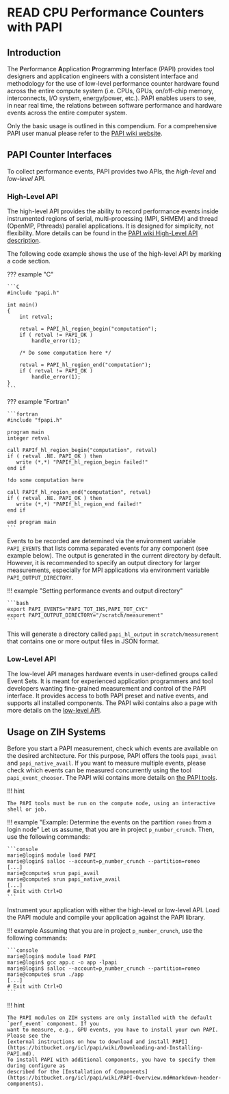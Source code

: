 # READ CPU Performance Counters with PAPI

## Introduction

The **P**erformance **A**pplication **P**rogramming **I**nterface (PAPI) provides tool designers and
application engineers with a consistent interface and methodology for the use of low-level
performance counter hardware found across the entire compute system (i.e. CPUs, GPUs, on/off-chip
memory, interconnects, I/O system, energy/power, etc.). PAPI enables users to see, in near real
time, the relations between software performance and hardware events across the entire computer
system.

Only the basic usage is outlined in this compendium. For a comprehensive PAPI user manual please
refer to the [PAPI wiki website](https://bitbucket.org/icl/papi/wiki/Home).

## PAPI Counter Interfaces

To collect performance events, PAPI provides two APIs, the *high-level* and *low-level* API.

### High-Level API

The high-level API provides the ability to record performance events inside instrumented regions of
serial, multi-processing (MPI, SHMEM) and thread (OpenMP, Pthreads) parallel applications. It is
designed for simplicity, not flexibility. More details can be found in the
[PAPI wiki High-Level API description](https://bitbucket.org/icl/papi/wiki/PAPI-HL.md).

The following code example shows the use of the high-level API by marking a code section.

??? example "C"

    ```C
    #include "papi.h"

    int main()
    {
        int retval;

        retval = PAPI_hl_region_begin("computation");
        if ( retval != PAPI_OK )
            handle_error(1);

        /* Do some computation here */

        retval = PAPI_hl_region_end("computation");
        if ( retval != PAPI_OK )
            handle_error(1);
    }
    ```

??? example "Fortran"

    ```fortran
    #include "fpapi.h"

    program main
    integer retval

    call PAPIf_hl_region_begin("computation", retval)
    if ( retval .NE. PAPI_OK ) then
       write (*,*) "PAPIf_hl_region_begin failed!"
    end if

    !do some computation here

    call PAPIf_hl_region_end("computation", retval)
    if ( retval .NE. PAPI_OK ) then
       write (*,*) "PAPIf_hl_region_end failed!"
    end if

    end program main
    ```

Events to be recorded are determined via the environment variable `PAPI_EVENTS` that lists comma
separated events for any component (see example below). The output is generated in the current
directory by default. However, it is recommended to specify an output directory for larger
measurements, especially for MPI applications via environment variable `PAPI_OUTPUT_DIRECTORY`.

!!! example "Setting performance events and output directory"

    ```bash
    export PAPI_EVENTS="PAPI_TOT_INS,PAPI_TOT_CYC"
    export PAPI_OUTPUT_DIRECTORY="/scratch/measurement"
    ```

This will generate a directory called `papi_hl_output` in `scratch/measurement` that contains one or
more output files in JSON format.

### Low-Level API

The low-level API manages hardware events in user-defined groups called Event Sets. It is meant for
experienced application programmers and tool developers wanting fine-grained measurement and
control of the PAPI interface. It provides access to both PAPI preset and native events, and
supports all installed components. The PAPI wiki contains also a page with more details on the
[low-level API](https://bitbucket.org/icl/papi/wiki/PAPI-LL.md).

## Usage on ZIH Systems

Before you start a PAPI measurement, check which events are available on the desired architecture.
For this purpose, PAPI offers the tools `papi_avail` and `papi_native_avail`. If you want to measure
multiple events, please check which events can be measured concurrently using the tool
`papi_event_chooser`. The PAPI wiki contains more details on
[the PAPI tools](https://bitbucket.org/icl/papi/wiki/PAPI-Overview.md#markdown-header-papi-utilities).

!!! hint

    The PAPI tools must be run on the compute node, using an interactive shell or job.

!!! example "Example: Determine the events on the partition `romeo` from a login node"
    Let us assume, that you are in project `p_number_crunch`. Then, use the following commands:

    ```console
    marie@login$ module load PAPI
    marie@login$ salloc --account=p_number_crunch --partition=romeo
    [...]
    marie@compute$ srun papi_avail
    marie@compute$ srun papi_native_avail
    [...]
    # Exit with Ctrl+D
    ```

Instrument your application with either the high-level or low-level API. Load the PAPI module and
compile your application against the  PAPI library.

!!! example
    Assuming that you are in project `p_number_crunch`, use the following commands:

    ```console
    marie@login$ module load PAPI
    marie@login$ gcc app.c -o app -lpapi
    marie@login$ salloc --account=p_number_crunch --partition=romeo
    marie@compute$ srun ./app
    [...]
    # Exit with Ctrl+D
    ```

!!! hint

    The PAPI modules on ZIH systems are only installed with the default `perf_event` component. If you
    want to measure, e.g., GPU events, you have to install your own PAPI. Please see the
    [external instructions on how to download and install PAPI](https://bitbucket.org/icl/papi/wiki/Downloading-and-Installing-PAPI.md).
    To install PAPI with additional components, you have to specify them during configure as
    described for the [Installation of Components](https://bitbucket.org/icl/papi/wiki/PAPI-Overview.md#markdown-header-components).
